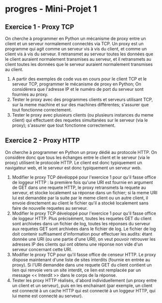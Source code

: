 # progres - Mini-Projet 1

## Exercice 1 - Proxy TCP

On cherche à programmer en Python un mécanisme de proxy entre un client et un serveur normalement connectés via TCP.
Un proxy est un programme qui agit comme un serveur vis à vis du client, et comme un client vis à vis du serveur.
Il retransmet au serveur toutes les données que le client auraient normalement transmises au serveur,
et il retransmets au client toutes les données que le serveur auraient normalement transmises au client.


1. A partir des exemples de code vus en cours pour le client TCP et le serveur TCP, programmer le mécanisme de
proxy en Python; On considèrera que l'adresse IP et le numéro de port du serveur sont fournies au proxy.
2. Tester le proxy avec des programmes clients et serveurs utilisant TCP, sur la meme machine et sur des machines
différentes; s'assurer que tout fonctionne correctement.
3. Tester le proxy avec plusieurs clients (ou plusieurs instances du meme client) qui effectuent des requetes simultanées
sur le serveur (via le proxy); s'assurer que tout fonctionne correctement.


## Exercice 2 - Proxy HTTP

On cherche à programmer en Python un proxy dédié au protocole HTTP.
On considère donc que tous les échanges entre le client et le serveur (via le proxy) utilisent le protocole HTTP.
Le client est donc typiquement un navigateur web, et le serveur est donc typiquement un serveur web.

1. Modifier le proxy TCP dévéloppé pour l'exercice 1 pour qu'il fasse office de loggeur HTTP :
la première fois qu'une URI est fournie en argument de GET dans une requete HTTP,
le proxy retransmets la requete au serveur, et stocke localement sa réponse dans un fichier;
si la meme URI lui est demandée par la suite par le meme client ou un autre client,
il envoie directement au client le fichier qu'il a stocké localement sans faire de nouvelle requetes au serveur.
2. Modifier le proxy TCP développé pour l'exercice 1 pour qu'il fasse office de loggeur HTTP.
Plus précisément, toutes les requetes GET du client sont archivées dans un fichier de log,
toutes les réponses du serveur aux requetes GET sont archivées dans le fichier de log.
Le fichier de log doit contenir suffisament d'information pour effectuer les audits:
étant donnée une URI (ou une partie d'une URI), on veut pouvoir retrouver les adresses IP 
des clients qui ont obtenu une réponse non vide d'un serveur concernant cette URI.
3. Modifier le proxy TCP pour qu'il fasse office de censeur HTTP.
Le proxy dispose maintenant d'une liste de sites interdits (fournie en entrée au proxy).
Si l'URI demandée dans une requete GET du client contient un lien qui renvoie vers un site interdit,
ce lien est remplacée par un message << Interdit >> dans le corps de la réponse.
4. Tester les proxy HTTP réalisés, d'abord individuellement (un proxy entre un client et un serveur),
puis en les enchainant (par exemple, un client est connecté à un cache HTTP qui est connecté à un loggeur HTTP,
qui lui meme est connecté au serveur).
